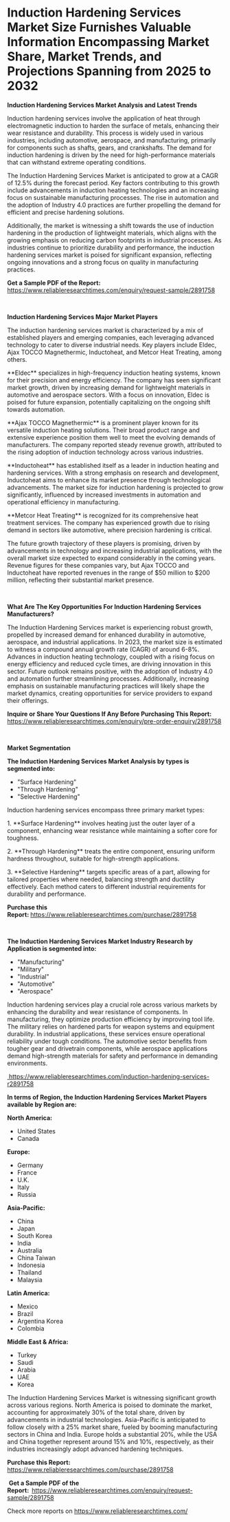 <p><h1>Induction Hardening Services Market Size Furnishes Valuable Information Encompassing Market Share, Market Trends, and Projections Spanning from 2025 to 2032</h1></p><p><strong>Induction Hardening Services Market Analysis and Latest Trends</strong></p>
<p><p>Induction hardening services involve the application of heat through electromagnetic induction to harden the surface of metals, enhancing their wear resistance and durability. This process is widely used in various industries, including automotive, aerospace, and manufacturing, primarily for components such as shafts, gears, and crankshafts. The demand for induction hardening is driven by the need for high-performance materials that can withstand extreme operating conditions.</p><p>The Induction Hardening Services Market is anticipated to grow at a CAGR of 12.5% during the forecast period. Key factors contributing to this growth include advancements in induction heating technologies and an increasing focus on sustainable manufacturing processes. The rise in automation and the adoption of Industry 4.0 practices are further propelling the demand for efficient and precise hardening solutions. </p><p>Additionally, the market is witnessing a shift towards the use of induction hardening in the production of lightweight materials, which aligns with the growing emphasis on reducing carbon footprints in industrial processes. As industries continue to prioritize durability and performance, the induction hardening services market is poised for significant expansion, reflecting ongoing innovations and a strong focus on quality in manufacturing practices.</p></p>
<p><strong>Get a Sample PDF of the Report:&nbsp;</strong> <a href="https://www.reliableresearchtimes.com/enquiry/request-sample/2891758?utm_campaign=2989&utm_medium=2&utm_source=Github&utm_content=ia&utm_term=14032025&utm_id=induction-hardening-services">https://www.reliableresearchtimes.com/enquiry/request-sample/2891758</a></p>
<p>&nbsp;</p>
<p><strong>Induction Hardening Services Major Market Players</strong></p>
<p><p>The induction hardening services market is characterized by a mix of established players and emerging companies, each leveraging advanced technology to cater to diverse industrial needs. Key players include Eldec, Ajax TOCCO Magnethermic, Inductoheat, and Metcor Heat Treating, among others.</p><p>**Eldec** specializes in high-frequency induction heating systems, known for their precision and energy efficiency. The company has seen significant market growth, driven by increasing demand for lightweight materials in automotive and aerospace sectors. With a focus on innovation, Eldec is poised for future expansion, potentially capitalizing on the ongoing shift towards automation.</p><p>**Ajax TOCCO Magnethermic** is a prominent player known for its versatile induction heating solutions. Their broad product range and extensive experience position them well to meet the evolving demands of manufacturers. The company reported steady revenue growth, attributed to the rising adoption of induction technology across various industries.</p><p>**Inductoheat** has established itself as a leader in induction heating and hardening services. With a strong emphasis on research and development, Inductoheat aims to enhance its market presence through technological advancements. The market size for induction hardening is projected to grow significantly, influenced by increased investments in automation and operational efficiency in manufacturing.</p><p>**Metcor Heat Treating** is recognized for its comprehensive heat treatment services. The company has experienced growth due to rising demand in sectors like automotive, where precision hardening is critical. </p><p>The future growth trajectory of these players is promising, driven by advancements in technology and increasing industrial applications, with the overall market size expected to expand considerably in the coming years. Revenue figures for these companies vary, but Ajax TOCCO and Inductoheat have reported revenues in the range of $50 million to $200 million, reflecting their substantial market presence.</p></p>
<p>&nbsp;</p>
<p><strong>What Are The Key Opportunities For Induction Hardening Services Manufacturers?</strong></p>
<p><p>The Induction Hardening Services market is experiencing robust growth, propelled by increased demand for enhanced durability in automotive, aerospace, and industrial applications. In 2023, the market size is estimated to witness a compound annual growth rate (CAGR) of around 6-8%. Advances in induction heating technology, coupled with a rising focus on energy efficiency and reduced cycle times, are driving innovation in this sector. Future outlook remains positive, with the adoption of Industry 4.0 and automation further streamlining processes. Additionally, increasing emphasis on sustainable manufacturing practices will likely shape the market dynamics, creating opportunities for service providers to expand their offerings.</p></p>
<p><strong>Inquire or Share Your Questions If Any Before Purchasing This Report:</strong> <a href="https://www.reliableresearchtimes.com/enquiry/pre-order-enquiry/2891758?utm_campaign=2989&utm_medium=2&utm_source=Github&utm_content=ia&utm_term=14032025&utm_id=induction-hardening-services">https://www.reliableresearchtimes.com/enquiry/pre-order-enquiry/2891758</a></p>
<p>&nbsp;</p>
<p><strong>Market Segmentation</strong></p>
<p><strong>The Induction Hardening Services Market Analysis by types is segmented into:</strong></p>
<p><ul><li>"Surface Hardening"</li><li>"Through Hardening"</li><li>"Selective Hardening"</li></ul></p>
<p><p>Induction hardening services encompass three primary market types: </p><p>1. **Surface Hardening** involves heating just the outer layer of a component, enhancing wear resistance while maintaining a softer core for toughness.</p><p>   </p><p>2. **Through Hardening** treats the entire component, ensuring uniform hardness throughout, suitable for high-strength applications.</p><p>3. **Selective Hardening** targets specific areas of a part, allowing for tailored properties where needed, balancing strength and ductility effectively. Each method caters to different industrial requirements for durability and performance.</p></p>
<p><strong>Purchase this Report:&nbsp;</strong><a href="https://www.reliableresearchtimes.com/purchase/2891758?utm_campaign=2989&utm_medium=2&utm_source=Github&utm_content=ia&utm_term=14032025&utm_id=induction-hardening-services">https://www.reliableresearchtimes.com/purchase/2891758</a></p>
<p>&nbsp;</p>
<p><strong>The Induction Hardening Services Market Industry Research by Application is segmented into:</strong></p>
<p><ul><li>"Manufacturing"</li><li>"Military"</li><li>"Industrial"</li><li>"Automotive"</li><li>"Aerospace"</li></ul></p>
<p><p>Induction hardening services play a crucial role across various markets by enhancing the durability and wear resistance of components. In manufacturing, they optimize production efficiency by improving tool life. The military relies on hardened parts for weapon systems and equipment durability. In industrial applications, these services ensure operational reliability under tough conditions. The automotive sector benefits from tougher gear and drivetrain components, while aerospace applications demand high-strength materials for safety and performance in demanding environments.</p></p>
<p><a href="https://www.reliableresearchtimes.com/induction-hardening-services-r2891758?utm_campaign=2989&utm_medium=2&utm_source=Github&utm_content=ia&utm_term=14032025&utm_id=induction-hardening-services">&nbsp;https://www.reliableresearchtimes.com/induction-hardening-services-r2891758</a></p>
<p><strong>In terms of Region, the Induction Hardening Services Market Players available by Region are:</strong></p>
<p>
    <p> <strong> North America: </strong>
        <ul>
            <li>United States</li>
            <li>Canada</li>
        </ul>
        </p> 
    <p> <strong> Europe: </strong>
        <ul>
            <li>Germany</li>
            <li>France</li>
            <li>U.K.</li>
            <li>Italy</li>
            <li>Russia</li>
        </ul>
        </p> 
    <p> <strong> Asia-Pacific: </strong>
        <ul>
            <li>China</li>
            <li>Japan</li>
            <li>South Korea</li>
            <li>India</li>
            <li>Australia</li>
            <li>China Taiwan</li>
            <li>Indonesia</li>
            <li>Thailand</li>
            <li>Malaysia</li>
        </ul>
        </p> 
    <p> <strong> Latin America: </strong>
        <ul>
            <li>Mexico</li>
            <li>Brazil</li>
            <li>Argentina Korea</li>
            <li>Colombia</li>
        </ul>
        </p> 
    <p> <strong> Middle East & Africa: </strong>
        <ul>
            <li>Turkey</li>
            <li>Saudi</li>
            <li>Arabia</li>
            <li>UAE</li>
            <li>Korea</li>
        </ul>
    </p>
    </p>
<p><p>The Induction Hardening Services Market is witnessing significant growth across various regions. North America is poised to dominate the market, accounting for approximately 30% of the total share, driven by advancements in industrial technologies. Asia-Pacific is anticipated to follow closely with a 25% market share, fueled by booming manufacturing sectors in China and India. Europe holds a substantial 20%, while the USA and China together represent around 15% and 10%, respectively, as their industries increasingly adopt advanced hardening techniques.</p></p>
<p><strong>Purchase this Report: </strong><a href="https://www.reliableresearchtimes.com/purchase/2891758?utm_campaign=2989&utm_medium=2&utm_source=Github&utm_content=ia&utm_term=14032025&utm_id=induction-hardening-services">https://www.reliableresearchtimes.com/purchase/2891758</a></p>
<p>&nbsp;<strong>Get a Sample PDF of the Report:&nbsp;&nbsp;</strong><a href="https://www.reliableresearchtimes.com/enquiry/request-sample/2891758?utm_campaign=2989&utm_medium=2&utm_source=Github&utm_content=ia&utm_term=14032025&utm_id=induction-hardening-services">https://www.reliableresearchtimes.com/enquiry/request-sample/2891758</a></p>
<p><strong></strong></p>
<p>Check more reports on <a href="https://www.reliableresearchtimes.com/?utm_campaign=2989&utm_medium=2&utm_source=Github&utm_content=ia&utm_term=14032025&utm_id=induction-hardening-services">https://www.reliableresearchtimes.com/</a></p>
